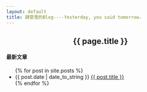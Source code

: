 ```yaml
---
layout: default
title: 肆意雪的Blog----Yesterday, you said tomorrow.
---
```

<center><h2>{{ page.title }}</h2></center>
<p><h4>最新文章</h4></p>
<ul>
{% for post in site.posts %}
<li>{{ post.date | date_to_string }} <a href="{{ site.baseurl }}{{ post.url }}">{{ post.title }}</a></li>
{% endfor %}
</ul>